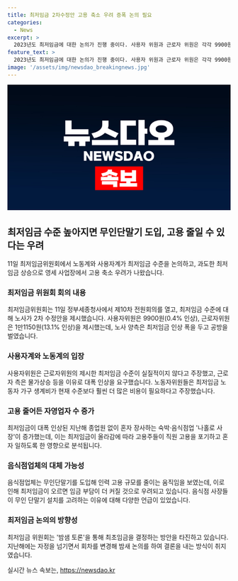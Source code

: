 ```yaml
---
title: 최저임금 2차수정안 고용 축소 우려 증폭 논의 필요
categories:
  - News
excerpt: >
  2023년도 최저임금에 대한 논의가 진행 중이다. 사용자 위원과 근로자 위원은 각각 9900원과 1만1150원을 제시해 의견이 충돌했다. 노동계는 물가 상승 등을 이유로 대폭한 최저임금 인상을 주장하고 있지만, 사용자 측은 지불능력 등을 이유로 반대하고 있다. 최저임금의 대폭 인상으로 고용불안을 우려하는 목소리도 나오고 있으며, 자영업자들이 무인단말기를 도입하여 고용 규모를 줄일 가능성도 제기되고 있다.
feature_text: >
  2023년도 최저임금에 대한 논의가 진행 중이다. 사용자 위원과 근로자 위원은 각각 9900원과 1만1150원을 제시해 의견이 충돌했다. 노동계는 물가 상승 등을 이유로 대폭한 최저임금 인상을 주장하고 있지만, 사용자 측은 지불능력 등을 이유로 반대하고 있다. 최저임금의 대폭 인상으로 고용불안을 우려하는 목소리도 나오고 있으며, 자영업자들이 무인단말기를 도입하여 고용 규모를 줄일 가능성도 제기되고 있다.
image: '/assets/img/newsdao_breakingnews.jpg'
---
```


<p><img src="/assets/img/newsdao_breakingnews.jpg" alt="pcversion 속보" /></p>

<h2 data-ke-size="size26">최저임금 수준 높아지면 무인단말기 도입, 고용 줄일 수 있다는 우려</h2>

<p data-ke-size="size16">11일 최저임금위원회에서 노동계와 사용자계가 최저임금 수준을 논의하고, 과도한 최저임금 상승으로 영세 사업장에서 고용 축소 우려가 나왔습니다.</p>

<h3>최저임금 위원회 회의 내용</h3>

<p data-ke-size="size16">최저임금위원회는 11일 정부세종청사에서 제10차 전원회의를 열고, 최저임금 수준에 대해 노사가 2차 수정안을 제시했습니다. 사용자위원은 9900원(0.4% 인상), 근로자위원은 1만1150원(13.1% 인상)을 제시했는데, 노사 양측은 최저임금 인상 폭을 두고 공방을 벌였습니다.</p>

<h3>사용자계와 노동계의 입장</h3>

<p data-ke-size="size16">사용자위원은 근로자위원의 제시한 최저임금 수준이 실질적이지 않다고 주장했고, 근로자 측은 물가상승 등을 이유로 대폭 인상을 요구했습니다. 노동자위원들은 최저임금 노동자 가구 생계비가 현재 수준보다 훨씬 더 많은 비용이 필요하다고 주장했습니다.</p>

<h3>고용 줄어든 자영업자 수 증가</h3>

<p data-ke-size="size16">최저임금이 대폭 인상된 지난해 종업원 없이 혼자 장사하는 숙박·음식점업 '나홀로 사장'이 증가했는데, 이는 최저임금이 올라감에 따라 고용주들이 직원 고용을 포기하고 혼자 일하도록 한 영향으로 분석됩니다.</p>

<h3>음식점업체의 대체 가능성</h3>

<p data-ke-size="size16">음식점업체는 무인단말기를 도입해 인력 고용 규모를 줄이는 움직임을 보였는데, 이로 인해 최저임금이 오르면 임금 부담이 더 커질 것으로 우려되고 있습니다. 음식점 사장들이 무인 단말기 설치를 고려하는 이유에 대해 다양한 언급이 있었습니다.</p>

<h3>최저임금 논의의 방향성</h3>

<p data-ke-size="size16">최저임금 위원회는 '밤샘 토론'을 통해 최초임금을 결정하는 방안을 타진하고 있습니다. 지난해에는 자정을 넘기면서 회차를 변경해 밤새 논의를 하여 결론을 내는 방식이 취지였습니다.</p>
실시간 뉴스 속보는, <a href="https://newsdao.kr" rel="dofollow">https://newsdao.kr</a>


